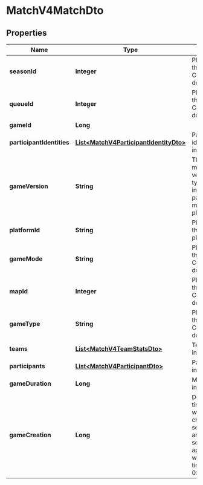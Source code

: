
# MatchV4MatchDto

## Properties
Name | Type | Description | Notes
------------ | ------------- | ------------- | -------------
**seasonId** | **Integer** | Please refer to the Game Constants documentation. |  [optional]
**queueId** | **Integer** | Please refer to the Game Constants documentation. |  [optional]
**gameId** | **Long** |  |  [optional]
**participantIdentities** | [**List&lt;MatchV4ParticipantIdentityDto&gt;**](MatchV4ParticipantIdentityDto.md) | Participant identity information. |  [optional]
**gameVersion** | **String** | The major.minor version typically indicates the patch the match was played on. |  [optional]
**platformId** | **String** | Platform where the match was played. |  [optional]
**gameMode** | **String** | Please refer to the Game Constants documentation. |  [optional]
**mapId** | **Integer** | Please refer to the Game Constants documentation. |  [optional]
**gameType** | **String** | Please refer to the Game Constants documentation. |  [optional]
**teams** | [**List&lt;MatchV4TeamStatsDto&gt;**](MatchV4TeamStatsDto.md) | Team information. |  [optional]
**participants** | [**List&lt;MatchV4ParticipantDto&gt;**](MatchV4ParticipantDto.md) | Participant information. |  [optional]
**gameDuration** | **Long** | Match duration in seconds. |  [optional]
**gameCreation** | **Long** | Designates the timestamp when champion select ended and the loading screen appeared, NOT when the game timer was at 0:00. |  [optional]



